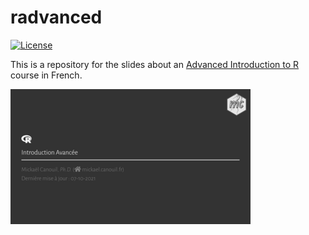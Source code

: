 
<!-- README.md is generated from README.Rmd. Please edit that file -->

# radvanced

<!-- badges: start -->

[![License](https://img.shields.io/github/license/mcanouil/radvanced)](LICENSE)
<!-- badges: end -->

This is a repository for the slides about an [Advanced Introduction to
R](https://m.canouil.fr/radvanced/) course in French.

<a href="thumbs/title_slide.png"><img alt="Title Slide" src="thumbs/title_slide_thumb.png" width="384" height="216"></a>

